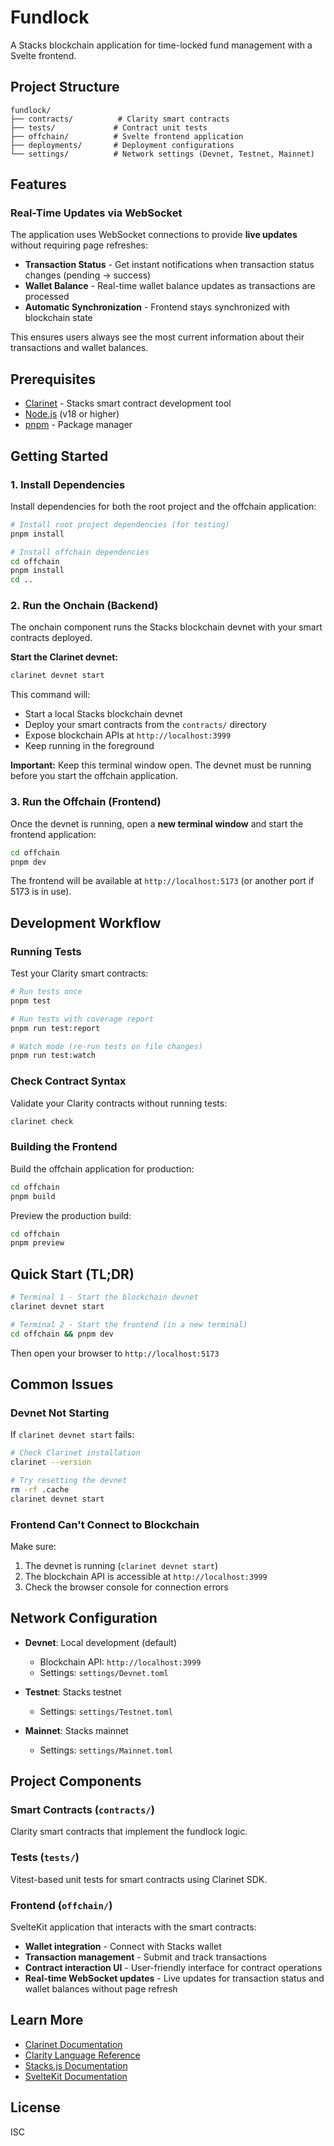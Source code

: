 # Fundlock

A Stacks blockchain application for time-locked fund management with a Svelte frontend.

## Project Structure

```
fundlock/
├── contracts/          # Clarity smart contracts
├── tests/             # Contract unit tests
├── offchain/          # Svelte frontend application
├── deployments/       # Deployment configurations
└── settings/          # Network settings (Devnet, Testnet, Mainnet)
```

## Features

### Real-Time Updates via WebSocket

The application uses WebSocket connections to provide **live updates** without requiring page refreshes:

- **Transaction Status** - Get instant notifications when transaction status changes (pending → success)
- **Wallet Balance** - Real-time wallet balance updates as transactions are processed
- **Automatic Synchronization** - Frontend stays synchronized with blockchain state

This ensures users always see the most current information about their transactions and wallet balances.

## Prerequisites

- [Clarinet](https://github.com/hirosystems/clarinet) - Stacks smart contract development tool
- [Node.js](https://nodejs.org/) (v18 or higher)
- [pnpm](https://pnpm.io/) - Package manager

## Getting Started

### 1. Install Dependencies

Install dependencies for both the root project and the offchain application:

```bash
# Install root project dependencies (for testing)
pnpm install

# Install offchain dependencies
cd offchain
pnpm install
cd ..
```

### 2. Run the Onchain (Backend)

The onchain component runs the Stacks blockchain devnet with your smart contracts deployed.

**Start the Clarinet devnet:**

```bash
clarinet devnet start
```

This command will:

- Start a local Stacks blockchain devnet
- Deploy your smart contracts from the `contracts/` directory
- Expose blockchain APIs at `http://localhost:3999`
- Keep running in the foreground

**Important:** Keep this terminal window open. The devnet must be running before you start the offchain application.

### 3. Run the Offchain (Frontend)

Once the devnet is running, open a **new terminal window** and start the frontend application:

```bash
cd offchain
pnpm dev
```

The frontend will be available at `http://localhost:5173` (or another port if 5173 is in use).

## Development Workflow

### Running Tests

Test your Clarity smart contracts:

```bash
# Run tests once
pnpm test

# Run tests with coverage report
pnpm run test:report

# Watch mode (re-run tests on file changes)
pnpm run test:watch
```

### Check Contract Syntax

Validate your Clarity contracts without running tests:

```bash
clarinet check
```

### Building the Frontend

Build the offchain application for production:

```bash
cd offchain
pnpm build
```

Preview the production build:

```bash
cd offchain
pnpm preview
```

## Quick Start (TL;DR)

```bash
# Terminal 1 - Start the blockchain devnet
clarinet devnet start

# Terminal 2 - Start the frontend (in a new terminal)
cd offchain && pnpm dev
```

Then open your browser to `http://localhost:5173`

## Common Issues

### Devnet Not Starting

If `clarinet devnet start` fails:

```bash
# Check Clarinet installation
clarinet --version

# Try resetting the devnet
rm -rf .cache
clarinet devnet start
```

### Frontend Can't Connect to Blockchain

Make sure:

1. The devnet is running (`clarinet devnet start`)
2. The blockchain API is accessible at `http://localhost:3999`
3. Check the browser console for connection errors

## Network Configuration

- **Devnet**: Local development (default)

  - Blockchain API: `http://localhost:3999`
  - Settings: `settings/Devnet.toml`

- **Testnet**: Stacks testnet

  - Settings: `settings/Testnet.toml`

- **Mainnet**: Stacks mainnet
  - Settings: `settings/Mainnet.toml`

## Project Components

### Smart Contracts (`contracts/`)

Clarity smart contracts that implement the fundlock logic.

### Tests (`tests/`)

Vitest-based unit tests for smart contracts using Clarinet SDK.

### Frontend (`offchain/`)

SvelteKit application that interacts with the smart contracts:

- **Wallet integration** - Connect with Stacks wallet
- **Transaction management** - Submit and track transactions
- **Contract interaction UI** - User-friendly interface for contract operations
- **Real-time WebSocket updates** - Live updates for transaction status and wallet balances without page refresh

## Learn More

- [Clarinet Documentation](https://docs.hiro.so/clarinet)
- [Clarity Language Reference](https://docs.stacks.co/clarity)
- [Stacks.js Documentation](https://stacks.js.org/)
- [SvelteKit Documentation](https://kit.svelte.dev/)

## License

ISC
